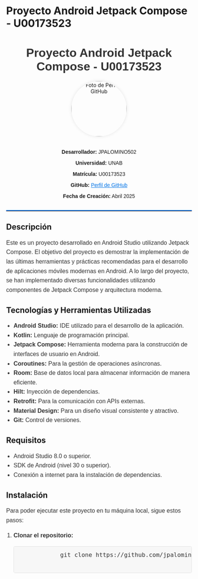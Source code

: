 # Proyecto Android Jetpack Compose - U00173523

<div style="text-align:center;">
    <h1 style="font-family: 'Arial', sans-serif; color: #333; font-size: 32px;">Proyecto Android Jetpack Compose - U00173523</h1>
    <img src="https://avatars.githubusercontent.com/u/145731338?v=4" alt="Foto de Perfil GitHub" style="border-radius: 50%; width: 150px; height: 150px; box-shadow: 0px 0px 10px rgba(0,0,0,0.1); margin-bottom: 20px;">
</div>

<div style="text-align:center; font-family: 'Arial', sans-serif; margin-bottom: 20px;">
    <p><strong>Desarrollador:</strong> JPALOMINO502</p>
    <p><strong>Universidad:</strong> UNAB</p>
    <p><strong>Matrícula:</strong> U00173523</p>
    <p><strong>GitHub:</strong> <a href="https://github.com/jpalomino502" style="color: #0073e6;">Perfil de GitHub</a></p>
    <p><strong>Fecha de Creación:</strong> Abril 2025</p>
</div>

<hr style="border: 0; border-top: 2px solid #0073e6; margin: 30px 0;">

## Descripción

<p style="font-family: 'Arial', sans-serif; font-size: 16px; color: #333; line-height: 1.6;">Este es un proyecto desarrollado en Android Studio utilizando Jetpack Compose. El objetivo del proyecto es demostrar la implementación de las últimas herramientas y prácticas recomendadas para el desarrollo de aplicaciones móviles modernas en Android. A lo largo del proyecto, se han implementado diversas funcionalidades utilizando componentes de Jetpack Compose y arquitectura moderna.</p>

## Tecnologías y Herramientas Utilizadas

<ul style="font-family: 'Arial', sans-serif; font-size: 16px; color: #333; line-height: 1.6; padding-left: 20px;">
    <li><strong>Android Studio:</strong> IDE utilizado para el desarrollo de la aplicación.</li>
    <li><strong>Kotlin:</strong> Lenguaje de programación principal.</li>
    <li><strong>Jetpack Compose:</strong> Herramienta moderna para la construcción de interfaces de usuario en Android.</li>
    <li><strong>Coroutines:</strong> Para la gestión de operaciones asíncronas.</li>
    <li><strong>Room:</strong> Base de datos local para almacenar información de manera eficiente.</li>
    <li><strong>Hilt:</strong> Inyección de dependencias.</li>
    <li><strong>Retrofit:</strong> Para la comunicación con APIs externas.</li>
    <li><strong>Material Design:</strong> Para un diseño visual consistente y atractivo.</li>
    <li><strong>Git:</strong> Control de versiones.</li>
</ul>

## Requisitos

<ul style="font-family: 'Arial', sans-serif; font-size: 16px; color: #333; line-height: 1.6; padding-left: 20px;">
    <li>Android Studio 8.0 o superior.</li>
    <li>SDK de Android (nivel 30 o superior).</li>
    <li>Conexión a internet para la instalación de dependencias.</li>
</ul>

## Instalación

<p style="font-family: 'Arial', sans-serif; font-size: 16px; color: #333; line-height: 1.6;">Para poder ejecutar este proyecto en tu máquina local, sigue estos pasos:</p>

<ol style="font-family: 'Arial', sans-serif; font-size: 16px; color: #333; line-height: 1.6; padding-left: 20px;">
    <li><strong>Clonar el repositorio:</strong>
        <pre style="background-color: #f7f7f7; border: 1px solid #e1e1e1; padding: 10px; font-size: 16px; border-radius: 4px; overflow: auto;">
            git clone https://github.com/jpalomino502/StoreApp.git
        </pre>
    </li>
</ol>
